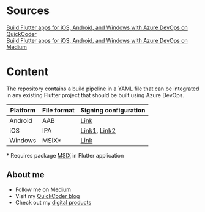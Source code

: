 # Sources

[Build Flutter apps for iOS, Android, and Windows with Azure DevOps on QuickCoder](https://quickcoder.org/flutter_build_pipeline/)<br/>
[Build Flutter apps for iOS, Android, and Windows with Azure DevOps on Medium](https://xeladu.medium.com/building-flutter-apps-with-azure-devops-eaf9ae7ad158)

# Content

The repository contains a build pipeline in a YAML file that can be integrated in any existing Flutter project that should be built using Azure DevOps.

|Platform|File format|Signing configuration|
|-|-|-|
|Android|AAB|[Link](https://docs.flutter.dev/deployment/android#signing-the-app)|
|iOS|IPA|[Link1](https://docs.flutter.dev/deployment/ios#review-xcode-project-settings), [Link2](https://quarksoftware.my.site.com/quarkknowledgebase/s/article/How-to-create-IOS-provisioning-Profiles-1639097525913?language=en_US)|
|Windows|MSIX*|[Link](https://github.com/YehudaKremer/msix#%EF%B8%8F-signing-options)|

\* Requires package [MSIX](https://pub.dev/packages/msix) in Flutter application

## About me

- Follow me on [Medium](https://xeladu.medium.com)
- Visit my [QuickCoder blog](https://quickcoder.org)
- Check out my [digital products](https://xeladu.gumroad.com)
